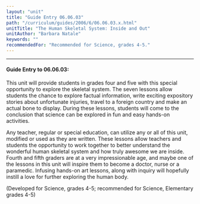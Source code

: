 ```yaml
---
layout: "unit"
title: "Guide Entry 06.06.03"
path: "/curriculum/guides/2006/6/06.06.03.x.html"
unitTitle: "The Human Skeletal System: Inside and Out"
unitAuthor: "Barbara Natale"
keywords: ""
recommendedFor: "Recommended for Science, grades 4-5."
---
```

<body>
<hr/>
<h4>
Guide Entry to 06.06.03:
</h4>
<p>
This unit will provide students in grades four and five with this special opportunity to explore the skeletal system. The seven lessons allow students the chance to explore factual information, write exciting expository stories about unfortunate injuries, travel to a foreign country and make an actual bone to display. During these lessons, students will come to the conclusion that science can be explored in fun and easy hands-on activities.
</p>
<p>
Any teacher, regular or special education, can utilize any or all of this unit, modified or used as they are written. These lessons allow teachers and students the opportunity to work together to better understand the wonderful human skeletal system and how truly awesome we are inside. Fourth and fifth graders are at a very impressionable age, and maybe one of the lessons in this unit will inspire them to become a doctor, nurse or a paramedic. Infusing hands-on art lessons, along with inquiry will hopefully instill a love for further exploring the human body.
</p>
<p>
(Developed for Science, grades 4-5; recommended for Science, Elementary grades 4-5)
</p>
</body>
